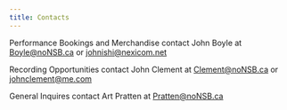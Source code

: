 ```yaml
---
title: Contacts
---
```


Performance Bookings and Merchandise contact John Boyle at  Boyle@noNSB.ca or johnishi@nexicom.net

Recording Opportunities contact John Clement at Clement@noNSB.ca or johnclement@me.com

General Inquires  contact Art Pratten at Pratten@noNSB.ca